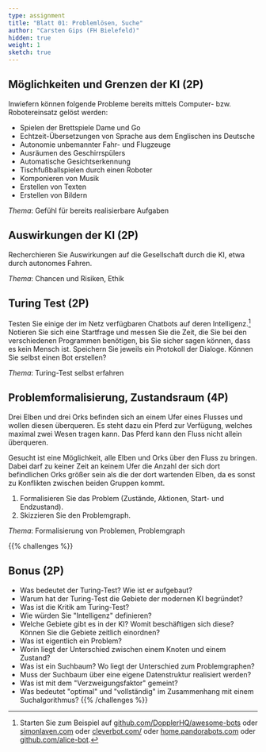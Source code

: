 ```yaml
---
type: assignment
title: "Blatt 01: Problemlösen, Suche"
author: "Carsten Gips (FH Bielefeld)"
hidden: true
weight: 1
sketch: true
---
```



## Möglichkeiten und Grenzen der KI (2P)

Inwiefern können folgende Probleme bereits mittels Computer- bzw. Robotereinsatz
gelöst werden:

*   Spielen der Brettspiele Dame und Go
*   Echtzeit-Übersetzungen von Sprache aus dem Englischen ins Deutsche
*   Autonomie unbemannter Fahr- und Flugzeuge
*   Ausräumen des Geschirrspülers
*   Automatische Gesichtserkennung
*   Tischfußballspielen durch einen Roboter
*   Komponieren von Musik
*   Erstellen von Texten
*   Erstellen von Bildern

*Thema*: Gefühl für bereits realisierbare Aufgaben



## Auswirkungen der KI (2P)

Recherchieren Sie Auswirkungen auf die Gesellschaft durch die KI, etwa
durch autonomes Fahren.

*Thema*: Chancen und Risiken, Ethik



## Turing Test (2P)

Testen Sie einige der im Netz verfügbaren Chatbots auf deren Intelligenz.[^Links]
Notieren Sie sich eine Startfrage und messen Sie die Zeit, die Sie bei den
verschiedenen Programmen benötigen, bis Sie sicher sagen können, dass es kein
Mensch ist. Speichern Sie jeweils ein Protokoll der Dialoge. Können Sie selbst
einen Bot erstellen?

*Thema*: Turing-Test selbst erfahren

[^Links]: Starten Sie zum Beispiel auf
[github.com/DopplerHQ/awesome-bots](https://github.com/DopplerHQ/awesome-bots#popular-examples-of-bots)
oder [simonlaven.com](https://www.simonlaven.com/)
oder [cleverbot.com/](https://www.cleverbot.com/)
oder [home.pandorabots.com](https://home.pandorabots.com/en/)
oder [github.com/alice-bot](https://github.com/alice-bot).



## Problemformalisierung, Zustandsraum (4P)

Drei Elben und drei Orks befinden sich an einem Ufer eines Flusses und wollen
diesen überqueren. Es steht dazu ein Pferd zur Verfügung, welches maximal zwei
Wesen tragen kann. Das Pferd kann den Fluss nicht allein überqueren.

Gesucht ist eine Möglichkeit, alle Elben und Orks über den Fluss zu bringen.
Dabei darf zu keiner Zeit an keinem Ufer die Anzahl der sich dort befindlichen
Orks größer sein als die der dort wartenden Elben, da es sonst zu Konflikten
zwischen beiden Gruppen kommt.

1.  Formalisieren Sie das Problem (Zustände, Aktionen, Start- und Endzustand).
2.  Skizzieren Sie den Problemgraph.

*Thema*: Formalisierung von Problemen, Problemgraph



{{% challenges %}}
## Bonus (2P)

*   Was bedeutet der Turing-Test? Wie ist er aufgebaut?
*   Warum hat der Turing-Test die Gebiete der modernen KI begründet?
*   Was ist die Kritik am Turing-Test?
*   Wie würden Sie "Intelligenz" definieren?
*   Welche Gebiete gibt es in der KI? Womit beschäftigen sich diese?
    Können Sie die Gebiete zeitlich einordnen?
*   Was ist eigentlich ein Problem?
*   Worin liegt der Unterschied zwischen einem Knoten und einem Zustand?
*   Was ist ein Suchbaum? Wo liegt der Unterschied zum Problemgraphen?
*   Muss der Suchbaum über eine eigene Datenstruktur realisiert werden?
*   Was ist mit dem "Verzweigungsfaktor" gemeint?
*   Was bedeutet "optimal" und "vollständig" im Zusammenhang mit einem
    Suchalgorithmus?
{{% /challenges %}}
